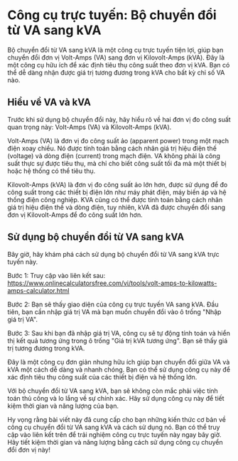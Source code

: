 Công cụ trực tuyến: Bộ chuyển đổi từ VA sang kVA
================================================

 Bộ chuyển đổi từ VA sang kVA là một công cụ trực tuyến tiện lợi, giúp bạn chuyển đổi đơn vị Volt-Amps (VA) sang đơn vị Kilovolt-Amps (kVA). Đây là một công cụ hữu ích để xác định tiêu thụ công suất theo đơn vị kVA. Bạn có thể dễ dàng nhận được giá trị tương đương trong kVA cho bất kỳ chỉ số VA nào.

 Hiểu về VA và kVA 
-------------------

 Trước khi sử dụng bộ chuyển đổi này, hãy hiểu rõ về hai đơn vị đo công suất quan trọng này: Volt-Amps (VA) và Kilovolt-Amps (kVA).

 Volt-Amps (VA) là đơn vị đo công suất ảo (apparent power) trong một mạch điện xoay chiều. Nó được tính toán bằng cách nhân giá trị hiệu điện thế (voltage) và dòng điện (current) trong mạch điện. VA không phải là công suất thực sự được tiêu thụ, mà chỉ cho biết công suất tối đa mà một thiết bị hoặc hệ thống có thể tiêu thụ.

 Kilovolt-Amps (kVA) là đơn vị đo công suất ảo lớn hơn, được sử dụng để đo công suất trong các thiết bị điện lớn như máy phát điện, máy biến áp và hệ thống điện công nghiệp. KVA cũng có thể được tính toán bằng cách nhân giá trị hiệu điện thế và dòng điện, tuy nhiên, kVA đã được chuyển đổi sang đơn vị Kilovolt-Amps để đo công suất lớn hơn.

 Sử dụng bộ chuyển đổi từ VA sang kVA 
--------------------------------------

 Bây giờ, hãy khám phá cách sử dụng bộ chuyển đổi từ VA sang kVA trực tuyến này.

 Bước 1: Truy cập vào liên kết sau: <https://www.onlinecalculatorsfree.com/vi/tools/volt-amps-to-kilowatts-amps-calculator.html>

 Bước 2: Bạn sẽ thấy giao diện của công cụ trực tuyến VA sang kVA. Đầu tiên, bạn cần nhập giá trị VA mà bạn muốn chuyển đổi vào ô trống "Nhập giá trị VA".

 Bước 3: Sau khi bạn đã nhập giá trị VA, công cụ sẽ tự động tính toán và hiển thị kết quả tương ứng trong ô trống "Giá trị kVA tương ứng". Bạn sẽ thấy giá trị tương đương trong kVA.

 Đây là một công cụ đơn giản nhưng hữu ích giúp bạn chuyển đổi giữa VA và kVA một cách dễ dàng và nhanh chóng. Bạn có thể sử dụng công cụ này để xác định tiêu thụ công suất của các thiết bị điện và hệ thống lớn.

 Với bộ chuyển đổi từ VA sang kVA, bạn sẽ không còn mắc phải việc tính toán thủ công và lo lắng về sự chính xác. Hãy sử dụng công cụ này để tiết kiệm thời gian và năng lượng của bạn.

 Hy vọng rằng bài viết này đã cung cấp cho bạn những kiến thức cơ bản về công cụ chuyển đổi từ VA sang kVA và cách sử dụng nó. Bạn có thể truy cập vào liên kết trên để trải nghiệm công cụ trực tuyến này ngay bây giờ. Hãy tiết kiệm thời gian và năng lượng bằng cách sử dụng công cụ chuyển đổi đơn vị này!